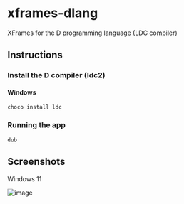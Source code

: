 # xframes-dlang
XFrames for the D programming language (LDC compiler)

## Instructions

### Install the D compiler (ldc2)

#### Windows

`choco install ldc`

### Running the app

`dub`

## Screenshots

Windows 11

![image](https://github.com/user-attachments/assets/f6444bd9-0d82-486f-bbad-e71cc12d7cb8)
